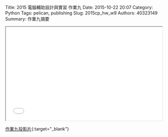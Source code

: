 Title: 2015 電腦輔助設計與實習 作業九
Date: 2015-10-22 20:07
Category: Python
Tags: pelican, publishing
Slug: 2015cp_hw_w9
Authors: 40323149
Summary: 作業九摘要

<iframe src="40323149_cp_w9.html" width="500" height="300"></iframe>

[作業九投影片]( 40323149_cp_w9.html){:target="_blank"}